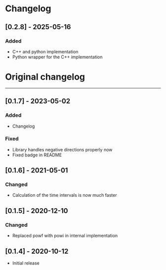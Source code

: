 # Changelog

## [0.2.8] - 2025-05-16

### Added
- C++ and python implementation
- Python wrapper for the C++ implementation

# Original changelog
---

## [0.1.7] - 2023-05-02

### Added

- Changelog

### Fixed

- Library handles negative directions properly now
- Fixed badge in README

## [0.1.6] - 2021-05-01

### Changed

- Calculation of the time intervals is now much faster

## [0.1.5] - 2020-12-10

### Changed

- Replaced powf with powi in internal implementation

## [0.1.4] - 2020-10-12
- Initial release
